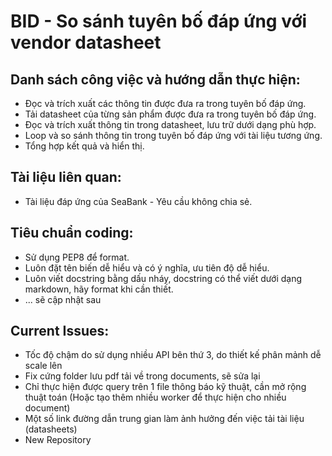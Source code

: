 # BID - So sánh tuyên bố đáp ứng với vendor datasheet

## Danh sách công việc và hướng dẫn thực hiện:

- Đọc và trích xuất các thông tin được đưa ra trong tuyên bố đáp ứng.
- Tải datasheet của từng sản phẩm được đưa ra trong tuyên bố đáp ứng.
- Đọc và trích xuất thông tin trong datasheet, lưu trữ dưới dạng phù hợp.
- Loop và so sánh thông tin trong tuyên bố đáp ứng với tài liệu tương ứng.
- Tổng hợp kết quả và hiển thị.

## Tài liệu liên quan:

- Tài liệu đáp ứng của SeaBank - Yêu cầu không chia sẻ.

## Tiêu chuẩn coding:

- Sử dụng PEP8 để format.
- Luôn đặt tên biến dễ hiểu và có ý nghĩa, ưu tiên độ dễ hiểu.
- Luôn viết docstring bằng dấu nháy, docstring có thể viết dưới dạng markdown, hãy format khi cần thiết.
- ... sẽ cập nhật sau

## Current Issues:
- Tốc độ chậm do sử dụng nhiều API bên thứ 3, do thiết kế phân mảnh dễ scale lên
- Fix cứng folder lưu pdf tải về trong documents, sẽ sửa lại
- Chỉ thực hiện được query trên 1 file thông báo kỹ thuật, cần mở rộng thuật toán (Hoặc tạo thêm nhiều worker để thực hiện cho nhiều document)
- Một số link đường dẫn trung gian làm ảnh hưởng đến việc tải tài liệu (datasheets)
- New Repository
